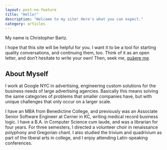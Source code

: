 ```yaml
---
layout: post-no-feature
title: "Hello!"
description: "Welcome to my site! Here's what you can expect."
category: articles
---
```


My name is Christopher Bartz. 

I hope that this site will be helpful for you. I want it to be a tool for starting quality conversations, and continuing them, too. Think of it as an open letter, and don’t hesitate to write your own! Then, seek me, [quāere me](https://twitter.com/QuaereMe).

## About Myself
I work at Google NYC in advertising, engineering custom solutions for the business needs of large advertising agencies. Basically this means solving the same categories of problems that smaller companies have, but with unique challenges that only occur on a larger scale.

I have an MBA from Benedictine College, and previously was an Associate Senior Software Engineer at Cerner in KC, writing medical record business logic. I have a B.A. in Computer Science cum laude, and was a librarian for four years. For three semesters, I directed a volunteer choir in renaissance polyphony and Gregorian chant. I also studied the trivium and quadrivium as part of the liberal arts in college, and I enjoy attending Latin-speaking conferences.
